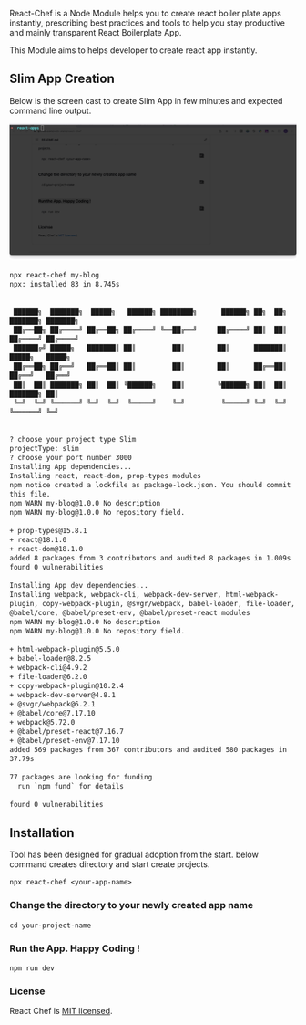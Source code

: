 React-Chef is a Node Module helps you to create react boiler plate apps instantly, prescribing best practices and tools to help you stay productive and mainly transparent React Boilerplate App.

This Module aims to helps developer to create react app instantly.

## Slim App Creation

Below is the screen cast to create Slim App in few minutes and expected command line output.

<p align="center">
    <img src="screenshots/slim-app.gif">
</p>

```
npx react-chef my-blog
npx: installed 83 in 8.745s


 ██████╗  ███████╗  █████╗   ██████╗ ████████╗      ██████╗ ██╗  ██╗ ███████╗ ███████╗
 ██╔══██╗ ██╔════╝ ██╔══██╗ ██╔════╝ ╚══██╔══╝     ██╔════╝ ██║  ██║ ██╔════╝ ██╔════╝
 ██████╔╝ █████╗   ███████║ ██║         ██║        ██║      ███████║ █████╗   █████╗
 ██╔══██╗ ██╔══╝   ██╔══██║ ██║         ██║        ██║      ██╔══██║ ██╔══╝   ██╔══╝
 ██║  ██║ ███████╗ ██║  ██║ ╚██████╗    ██║        ╚██████╗ ██║  ██║ ███████╗ ██║
 ╚═╝  ╚═╝ ╚══════╝ ╚═╝  ╚═╝  ╚═════╝    ╚═╝         ╚═════╝ ╚═╝  ╚═╝ ╚══════╝ ╚═╝


? choose your project type Slim
projectType: slim
? choose your port number 3000
Installing App dependencies...
Installing react, react-dom, prop-types modules
npm notice created a lockfile as package-lock.json. You should commit this file.
npm WARN my-blog@1.0.0 No description
npm WARN my-blog@1.0.0 No repository field.

+ prop-types@15.8.1
+ react@18.1.0
+ react-dom@18.1.0
added 8 packages from 3 contributors and audited 8 packages in 1.009s
found 0 vulnerabilities

Installing App dev dependencies...
Installing webpack, webpack-cli, webpack-dev-server, html-webpack-plugin, copy-webpack-plugin, @svgr/webpack, babel-loader, file-loader, @babel/core, @babel/preset-env, @babel/preset-react modules
npm WARN my-blog@1.0.0 No description
npm WARN my-blog@1.0.0 No repository field.

+ html-webpack-plugin@5.5.0
+ babel-loader@8.2.5
+ webpack-cli@4.9.2
+ file-loader@6.2.0
+ copy-webpack-plugin@10.2.4
+ webpack-dev-server@4.8.1
+ @svgr/webpack@6.2.1
+ @babel/core@7.17.10
+ webpack@5.72.0
+ @babel/preset-react@7.16.7
+ @babel/preset-env@7.17.10
added 569 packages from 367 contributors and audited 580 packages in 37.79s

77 packages are looking for funding
  run `npm fund` for details

found 0 vulnerabilities
```

## Installation

Tool has been designed for gradual adoption from the start. below command creates directory and start create projects.

```
npx react-chef <your-app-name>
```

### Change the directory to your newly created app name

```
cd your-project-name
```

### Run the App. Happy Coding !

```
npm run dev
```

### License

React Chef is [MIT licensed](./LICENSE).
